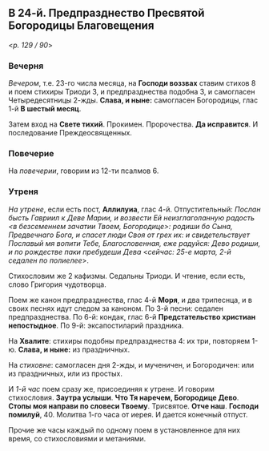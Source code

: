 ## В 24-й. Предпразднество Пресвятой Богородицы Благовещения

<*p. 129 / 90*>

### Вечерня

*Вечером*, т.е. 23-го числа месяца, на **Господи воззвах** ставим стихов 8 и поем стихиры 
Триоди 3, и предпразднества подобна 3, и самогласен Четыредесятницы 2-жды. 
**Слава, и ныне:** самогласен Богородицы, глас 1-й **В шестый месяц**. 

Затем вход на **Свете тихий**. Прокимен. Пророчества. **Да исправится**. 
И последование Преждеосвященных.  

### Повечерие

На *повечерии*, говорим из 12-ти псалмов 6. 

### Утреня

*На утрене*, если есть пост, **Аллилуиа**, глас 4-й. Отпустительный: *Послан бысть Гавриил к Деве Марии, 
и возвести Ей неизглаголанную радость <в безсеменнем зачатии Твоем, Богородице>: родиши бо Сына, Предвечнаго 
Бога, и спасет люди Своя от грех их: и свидетельствует Пославый мя вопити Тебе, Благословенная, еже 
радуйся: Дево родиши, и по рождестве паки пребудеши Дева* <*сейчас: 25-е марта, 2-й седален по полиелее*>.
 
Стихословим же 2 кафизмы. Седальны Триоди. И чтение, если есть, слово Григория чудотворца. 

Поем же канон предпразднества, глас 4-й **Моря**, и два трипеснца, и в своих песнях идут следом за каноном. 
По 3-й песни: седален предпразднества. 
По 6-й: кондак, глас 6-й **Предстательство христиан непостыдное**. 
По 9-й: эксапостиларий праздника. 

На **Хвалите**: стихиры подобны предпразднества 4: их три, повторяем 1-ю. **Слава, и ныне:** 
из праздничных. 

На *стиховне*: самогласен дня 2-жды, и мученичен, и Богородичен: или из праздничных, или из простых.

И *1-й час* поем сразу же, присоединяя к утрене. И говорим стихословия. **Заутра услыши**. 
**Что Тя наречем, Богородице Дево**. **Стопы моя направи по словеси Твоему**. Трисвятое. **Отче наш**. 
**Господи помилуй**, 40. Молитва 1-го часа от иерея. И дается конечный отпуст. 

Прочие же часы каждый по одному поем в установленное для них время, со стихословиями и метаниями.   
